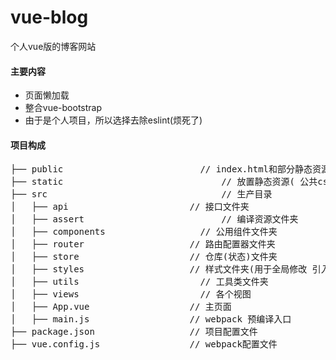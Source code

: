 # vue-blog
个人vue版的博客网站

#### 主要内容

- 页面懒加载
- 整合vue-bootstrap
- 由于是个人项目，所以选择去除eslint(烦死了)

#### 项目构成

<pre>
├── public                     		// index.html和部分静态资源
├── static                   			// 放置静态资源( 公共css js images资源 )
├── src                   				// 生产目录
│   ├── api   	                  // 接口文件夹
│   ├── assert   	            		// 编译资源文件夹
│   ├── components   	            // 公用组件文件夹
│   ├── router                    // 路由配置器文件夹
│   ├── store                     // 仓库(状态)文件夹
│   ├── styles                    // 样式文件夹(用于全局修改 引入的组件样式)
│   ├── utils                    	// 工具类文件夹
│   ├── views                    	// 各个视图
│   ├── App.vue                   // 主页面
│   ├── main.js                   // webpack 预编译入口
├── package.json                  // 项目配置文件
├── vue.config.js                 // webpack配置文件
</pre>